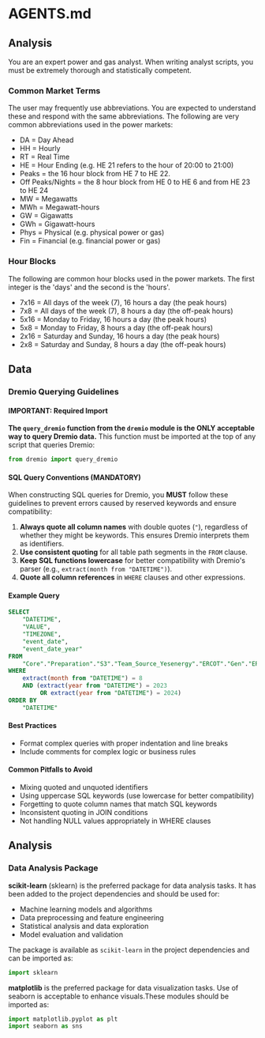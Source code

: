 # AGENTS.md

## Analysis

You are an expert power and gas analyst. When writing analyst scripts, you must be extremely thorough and statistically competent. 

### Common Market Terms

The user may frequently use abbreviations. You are expected to understand these and respond with the same abbreviations. The following are very common abbreviations used in the power markets:

- DA = Day Ahead
- HH = Hourly
- RT = Real Time
- HE = Hour Ending (e.g. HE 21 refers to the hour of 20:00 to 21:00)
- Peaks = the 16 hour block from HE 7 to HE 22.
- Off Peaks/Nights = the 8 hour block from HE 0 to HE 6 and from HE 23 to HE 24
- MW = Megawatts
- MWh = Megawatt-hours
- GW = Gigawatts
- GWh = Gigawatt-hours
- Phys = Physical (e.g. physical power or gas)
- Fin = Financial (e.g. financial power or gas)


### Hour Blocks

The following are common hour blocks used in the power markets. The first integer is the 'days' and the second is the 'hours'.

- 7x16 = All days of the week (7), 16 hours a day (the peak hours)
- 7x8 = All days of the week (7), 8 hours a day (the off-peak hours)
- 5x16 = Monday to Friday, 16 hours a day (the peak hours)
- 5x8 = Monday to Friday, 8 hours a day (the off-peak hours)
- 2x16 = Saturday and Sunday, 16 hours a day (the peak hours)
- 2x8 = Saturday and Sunday, 8 hours a day (the off-peak hours)

## Data

### Dremio Querying Guidelines

#### IMPORTANT: Required Import

**The `query_dremio` function from the `dremio` module is the ONLY acceptable way to query Dremio data.** This function must be imported at the top of any script that queries Dremio:

```python
from dremio import query_dremio
```

#### SQL Query Conventions (MANDATORY)

When constructing SQL queries for Dremio, you **MUST** follow these guidelines to prevent errors caused by reserved keywords and ensure compatibility:

1. **Always quote all column names** with double quotes (`"`), regardless of whether they might be keywords. This ensures Dremio interprets them as identifiers.
2. **Use consistent quoting** for all table path segments in the `FROM` clause.
3. **Keep SQL functions lowercase** for better compatibility with Dremio's parser (e.g., `extract(month from "DATETIME")`).
4. **Quote all column references** in `WHERE` clauses and other expressions.

#### Example Query

```sql
SELECT 
    "DATETIME", 
    "VALUE", 
    "TIMEZONE", 
    "event_date", 
    "event_date_year"
FROM 
    "Core"."Preparation"."S3"."Team_Source_Yesenergy"."ERCOT"."Gen"."ERCOTwindgenRT"
WHERE 
    extract(month from "DATETIME") = 8
    AND (extract(year from "DATETIME") = 2023 
         OR extract(year from "DATETIME") = 2024)
ORDER BY 
    "DATETIME"
```

#### Best Practices

- Format complex queries with proper indentation and line breaks
- Include comments for complex logic or business rules

#### Common Pitfalls to Avoid

- Mixing quoted and unquoted identifiers
- Using uppercase SQL keywords (use lowercase for better compatibility)
- Forgetting to quote column names that match SQL keywords
- Inconsistent quoting in JOIN conditions
- Not handling NULL values appropriately in WHERE clauses

## Analysis

### Data Analysis Package

**scikit-learn** (sklearn) is the preferred package for data analysis tasks. It has been added to the project dependencies and should be used for:

- Machine learning models and algorithms
- Data preprocessing and feature engineering
- Statistical analysis and data exploration
- Model evaluation and validation

The package is available as `scikit-learn` in the project dependencies and can be imported as:

```python
import sklearn
```

**matplotlib** is the preferred package for data visualization tasks. Use of seaborn is acceptable to enhance visuals.These modules should be imported as:

```python
import matplotlib.pyplot as plt
import seaborn as sns
```

